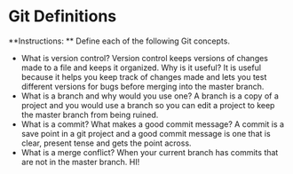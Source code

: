 # Git Definitions

**Instructions: ** Define each of the following Git concepts.

* What is version control? 
Version control keeps versions of changes made to a file and keeps it organized. Why is it useful? It is useful because it helps you keep track of changes made and lets you test different versions for bugs before merging into the master branch.
* What is a branch and why would you use one? 
A branch is a copy of a project and you would use a branch so you can edit a project to keep the master branch from being ruined.
* What is a commit? What makes a good commit message? 
A commit is a save point in a git project and a good commit message is one that is clear, present tense and gets the point across.
* What is a merge conflict? 
When your current branch has commits that are not in the master branch.
HI!